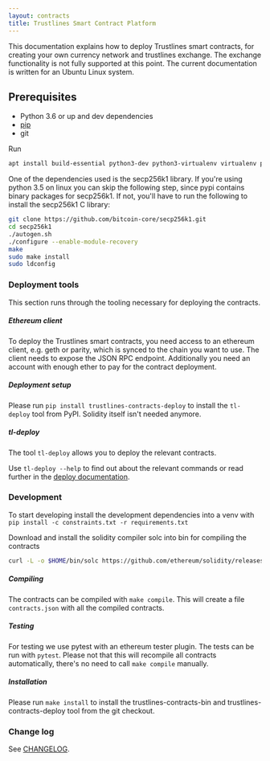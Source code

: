 ```yaml
---
layout: contracts
title: Trustlines Smart Contract Platform
---
```


This documentation explains how to deploy Trustlines smart contracts,
for creating your own currency network and trustlines exchange.
The exchange functionality is not fully supported at this point.
The current documentation is written for an Ubuntu Linux system.

## Prerequisites

- Python 3.6 or up and dev dependencies
- [pip](https://pip.pypa.io/en/stable/)
- git

Run

```bash
apt install build-essential python3-dev python3-virtualenv virtualenv pkg-config libssl-dev automake autoconf libtool git make
```

One of the dependencies used is the secp256k1 library. If you're using
python 3.5 on linux you can skip the following step, since pypi contains
binary packages for secp256k1. If not, you'll have to run the following
to install the secp256k1 C library:

```bash
git clone https://github.com/bitcoin-core/secp256k1.git
cd secp256k1
./autogen.sh
./configure --enable-module-recovery
make
sudo make install
sudo ldconfig
```

### Deployment tools

This section runs through the tooling necessary for deploying the
contracts.

##### Ethereum client

To deploy the Trustlines smart contracts, you need access to an ethereum client,
e.g. geth or parity, which is synced to the chain you want to use. The
client needs to expose the JSON RPC endpoint. Additionally you need an
account with enough ether to pay for the contract deployment.

##### Deployment setup

Please run `pip install trustlines-contracts-deploy` to install the `tl-deploy`
tool from PyPI. Solidity itself isn't needed anymore.

##### tl-deploy

The tool `tl-deploy` allows you to deploy the relevant contracts.

Use `tl-deploy --help` to find out about the relevant commands or read
further in the [deploy documentation](contracts_deployment).

### Development

To start developing install the development dependencies into a venv
with `pip install -c constraints.txt -r requirements.txt`

Download and install the solidity compiler solc into bin for compiling the
contracts

```bash
curl -L -o $HOME/bin/solc https://github.com/ethereum/solidity/releases/download/v0.5.8/solc-static-linux && chmod +x $HOME/bin/solc
```

##### Compiling

The contracts can be compiled with `make compile`. This will create a
file `contracts.json` with all the compiled contracts.

##### Testing

For testing we use pytest with an ethereum tester plugin. The tests can
be run with `pytest`. Please not that this will recompile all contracts
automatically, there's no need to call `make compile` manually.

##### Installation

Please run `make install` to install the trustlines-contracts-bin and
trustlines-contracts-deploy tool from the git checkout.

### Change log

See [CHANGELOG](https://github.com/trustlines-protocol/contracts/blob/master/CHANGELOG.rst).

